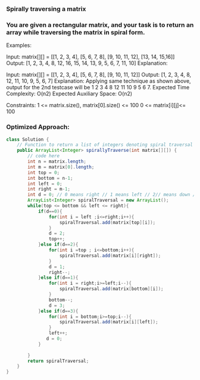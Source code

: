 ### Spirally traversing a matrix

### You are given a rectangular matrix, and your task is to return an array while traversing the matrix in spiral form.

Examples:

Input: matrix[][] = [[1, 2, 3, 4],
                  [5, 6, 7, 8],
                  [9, 10, 11, 12],
                  [13, 14, 15,16]]
Output: [1, 2, 3, 4, 8, 12, 16, 15, 14, 13, 9, 5, 6, 7, 11, 10]
Explanation:

Input: matrix[][] = [[1, 2, 3, 4],
                  [5, 6, 7, 8],
                  [9, 10, 11, 12]]
Output: [1, 2, 3, 4, 8, 12, 11, 10, 9, 5, 6, 7]
Explanation: Applying same technique as shown above, output for the 2nd testcase will be 1 2 3 4 8 12 11 10 9 5 6 7.
Expected Time Complexity: O(n2)
Expected Auxiliary Space: O(n2)

Constraints:
1 <= matrix.size(), matrix[0].size() <= 100
0 <= matrix[i][j]<= 100



### Optimized Approach:

```java
class Solution {
    // Function to return a list of integers denoting spiral traversal of matrix.
    public ArrayList<Integer> spirallyTraverse(int matrix[][]) {
        // code here
        int n = matrix.length;
        int m = matrix[0].length;
        int top = 0;
        int bottom = n-1;
        int left = 0;
        int right = m-1;
        int d = 0; // 0 means right // 1 means left // 2// means down // 3 means up
        ArrayList<Integer> spiralTraversal = new ArrayList();
        while(top <= bottom && left <= right){
            if(d==0){
                for(int i = left ;i<=right;i++){
                    spiralTraversal.add(matrix[top][i]);
                }
                d = 2;
                top++;
            }else if(d==2){
                for(int i =top ; i<=bottom;i++){
                    spiralTraversal.add(matrix[i][right]);
                }
                d = 1;
                right--;
            }else if(d==1){
                for(int i = right;i>=left;i--){
                    spiralTraversal.add(matrix[bottom][i]);
                }
                bottom--;
                d = 3;
            }else if(d==3){
                for(int i = bottom;i>=top;i--){
                    spiralTraversal.add(matrix[i][left]);
                }
                left++;
               d = 0;
            }
            
        }
        return spiralTraversal;
    }
}
```


